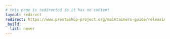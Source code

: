 ```yaml
---
# this page is redirected so it has no content
layout: redirect
redirect: https://www.prestashop-project.org/maintainers-guide/releasing-prestashop/preliminary-tasks/
_build:
  list: never
---
```

